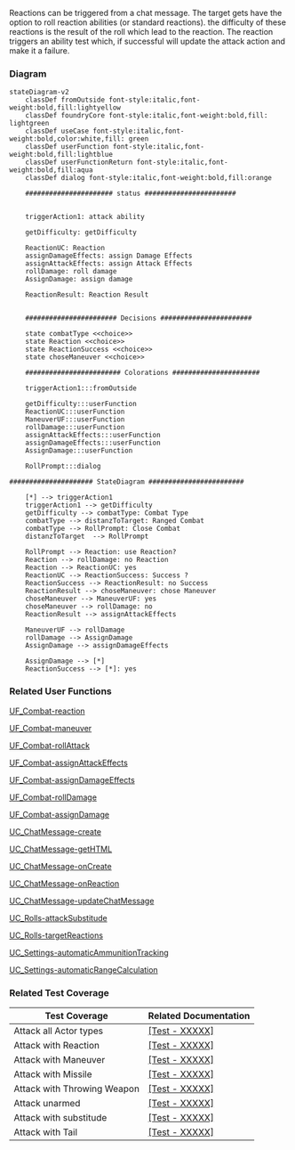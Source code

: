 Reactions can be triggered from a chat message. The target gets have the option to roll reaction abilities (or standard reactions). the difficulty of these reactions is the result of the roll which lead to the reaction. The reaction triggers an ability test which, if successful will update the attack action and make it a failure.

### Diagram
```mermaid
stateDiagram-v2
    classDef fromOutside font-style:italic,font-weight:bold,fill:lightyellow
    classDef foundryCore font-style:italic,font-weight:bold,fill: lightgreen
    classDef useCase font-style:italic,font-weight:bold,color:white,fill: green
    classDef userFunction font-style:italic,font-weight:bold,fill:lightblue
    classDef userFunctionReturn font-style:italic,font-weight:bold,fill:aqua
    classDef dialog font-style:italic,font-weight:bold,fill:orange

    ###################### status #######################


    triggerAction1: attack ability

    getDifficulty: getDifficulty

    ReactionUC: Reaction
    assignDamageEffects: assign Damage Effects
    assignAttackEffects: assign Attack Effects
    rollDamage: roll damage
    AssignDamage: assign damage

    ReactionResult: Reaction Result


    ####################### Decisions #######################

    state combatType <<choice>>
    state Reaction <<choice>>
    state ReactionSuccess <<choice>>
    state choseManeuver <<choice>>

    ######################## Colorations ######################

    triggerAction1:::fromOutside

    getDifficulty:::userFunction
    ReactionUC:::userFunction
    ManeuverUF:::userFunction
    rollDamage:::userFunction
    assignAttackEffects:::userFunction
    assignDamageEffects:::userFunction
    AssignDamage:::userFunction

    RollPrompt:::dialog

##################### StateDiagram ########################

    [*] --> triggerAction1
    triggerAction1 --> getDifficulty
    getDifficulty --> combatType: Combat Type
    combatType --> distanzToTarget: Ranged Combat
    combatType --> RollPrompt: Close Combat
    distanzToTarget  --> RollPrompt

    RollPrompt --> Reaction: use Reaction?
    Reaction --> rollDamage: no Reaction 
    Reaction --> ReactionUC: yes
    ReactionUC --> ReactionSuccess: Success ?
    ReactionSuccess --> ReactionResult: no Success 
    ReactionResult --> choseManeuver: chose Maneuver
    choseManeuver --> ManeuverUF: yes
    choseManeuver --> rollDamage: no
    ReactionResult --> assignAttackEffects

    ManeuverUF --> rollDamage
    rollDamage --> AssignDamage
    AssignDamage --> assignDamageEffects

    AssignDamage --> [*]
    ReactionSuccess --> [*]: yes
```

### Related User Functions

[UF_Combat-reaction](../User%20Functions/UF_Combat-reaction.md)

[UF_Combat-maneuver](../User%20Functions/UF_Combat-maneuver.md)

[UF_Combat-rollAttack](../User%20Functions/UF_Combat-rollAttack.md)

[UF_Combat-assignAttackEffects](../User%20Functions/UF_Combat-assignAttackEffects.md)

[UF_Combat-assignDamageEffects](../User%20Functions/UF_Combat-assignDamageEffects.md)

[UF_Combat-rollDamage](../User%20Functions/UF_Combat-rollDamage.md)

[UF_Combat-assignDamage](../User%20Functions/UF_Combat-assignDamage.md)

[UC_ChatMessage-create](../User%20Functions/UC_ChatMessage-create.md)

[UC_ChatMessage-getHTML](../User%20Functions/UC_ChatMessage-getHTML.md)

[UC_ChatMessage-onCreate](../User%20Functions/UC_ChatMessage-onCreate.md)

[UC_ChatMessage-onReaction](../User%20Functions/UC_ChatMessage-onReaction.md)

[UC_ChatMessage-updateChatMessage](../User%20Functions/UC_ChatMessage-updateChatMessage.md)

[UC_Rolls-attackSubstitude](../User%20Functions/UC_Rolls-attackSubstitude.md)

[UC_Rolls-targetReactions](../User%20Functions/UC_Rolls-targetReactions.md)

[UC_Settings-automaticAmmunitionTracking](../User%20Functions/UF_Settings-automaticAmmunitionTracking.md)

[UC_Settings-automaticRangeCalculation](../User%20Functions/UF_Settings-automaticRangeCalculation.md)


### Related Test Coverage

| Test Coverage | Related Documentation |
|---------------|-----------------------|
| Attack all Actor types | [[Test - XXXXX]](https://github.com/patrickmohrmann/earthdawn4eV2/issues/) |
| Attack with Reaction | [[Test - XXXXX]](https://github.com/patrickmohrmann/earthdawn4eV2/issues/) |
| Attack with Maneuver | [[Test - XXXXX]](https://github.com/patrickmohrmann/earthdawn4eV2/issues/) |
| Attack with Missile | [[Test - XXXXX]](https://github.com/patrickmohrmann/earthdawn4eV2/issues/) |
| Attack with Throwing Weapon | [[Test - XXXXX]](https://github.com/patrickmohrmann/earthdawn4eV2/issues/) |
| Attack unarmed | [[Test - XXXXX]](https://github.com/patrickmohrmann/earthdawn4eV2/issues/) |
| Attack with substitude | [[Test - XXXXX]](https://github.com/patrickmohrmann/earthdawn4eV2/issues/) |
| Attack with Tail | [[Test - XXXXX]](https://github.com/patrickmohrmann/earthdawn4eV2/issues/) |

